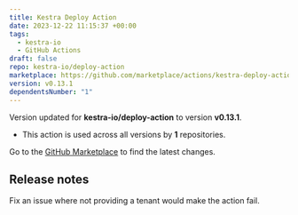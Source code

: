 ```yaml
---
title: Kestra Deploy Action
date: 2023-12-22 11:15:37 +00:00
tags:
  - kestra-io
  - GitHub Actions
draft: false
repo: kestra-io/deploy-action
marketplace: https://github.com/marketplace/actions/kestra-deploy-action
version: v0.13.1
dependentsNumber: "1"
---
```



Version updated for **kestra-io/deploy-action** to version **v0.13.1**.
- This action is used across all versions by **1** repositories.

Go to the [GitHub Marketplace](https://github.com/marketplace/actions/kestra-deploy-action) to find the latest changes.

## Release notes

Fix an issue where not providing a tenant would make the action fail.
